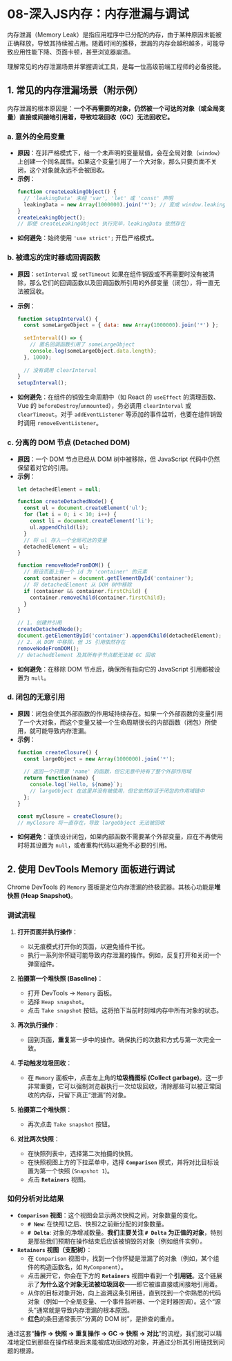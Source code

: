 # 08-深入JS内存：内存泄漏与调试

内存泄漏（Memory Leak）是指应用程序中已分配的内存，由于某种原因未能被正确释放，导致其持续被占用。随着时间的推移，泄漏的内存会越积越多，可能导致应用性能下降、页面卡顿，甚至浏览器崩溃。

理解常见的内存泄漏场景并掌握调试工具，是每一位高级前端工程师的必备技能。

## 1. 常见的内存泄漏场景（附示例）

内存泄漏的根本原因是：**一个不再需要的对象，仍然被一个可达的对象（或全局变量）直接或间接地引用着，导致垃圾回收（GC）无法回收它。**

### a. 意外的全局变量

*   **原因**：在非严格模式下，给一个未声明的变量赋值，会在全局对象（`window`）上创建一个同名属性。如果这个变量引用了一个大对象，那么只要页面不关闭，这个对象就永远不会被回收。
*   **示例**：
    ```javascript
    function createLeakingObject() {
      // 'leakingData' 未经 'var', 'let' 或 'const' 声明
      leakingData = new Array(1000000).join('*'); // 变成 window.leakingData
    }
    createLeakingObject();
    // 即使 createLeakingObject 执行完毕，leakingData 依然存在
    ```
*   **如何避免**：始终使用 `'use strict';` 开启严格模式。

### b. 被遗忘的定时器或回调函数

*   **原因**：`setInterval` 或 `setTimeout` 如果在组件销毁或不再需要时没有被清除，那么它们的回调函数以及回调函数所引用的外部变量（闭包），将一直无法被回收。
*   **示例**：
    ```javascript
    function setupInterval() {
      const someLargeObject = { data: new Array(1000000).join('*') };
      
      setInterval(() => {
        // 匿名回调函数引用了 someLargeObject
        console.log(someLargeObject.data.length);
      }, 1000);
      
      // 没有调用 clearInterval
    }
    setupInterval();
    ```

*   **如何避免**：在组件的销毁生命周期中（如 React 的 `useEffect` 的清理函数、Vue 的 `beforeDestroy`/`unmounted`），务必调用 `clearInterval` 或 `clearTimeout`。对于 `addEventListener` 等添加的事件监听，也要在组件销毁时调用 `removeEventListener`。

### c. 分离的 DOM 节点 (Detached DOM)

*   **原因**：一个 DOM 节点已经从 DOM 树中被移除，但 JavaScript 代码中仍然保留着对它的引用。
*   **示例**：
    ```javascript
    let detachedElement = null;

    function createDetachedNode() {
      const ul = document.createElement('ul');
      for (let i = 0; i < 10; i++) {
        const li = document.createElement('li');
        ul.appendChild(li);
      }
      // 将 ul 存入一个全局可达的变量
      detachedElement = ul;
    }

    function removeNodeFromDOM() {
      // 假设页面上有一个 id 为 'container' 的元素
      const container = document.getElementById('container');
      // 将 detachedElement 从 DOM 树中移除
      if (container && container.firstChild) {
        container.removeChild(container.firstChild);
      }
    }
    
    // 1. 创建并引用
    createDetachedNode(); 
    document.getElementById('container').appendChild(detachedElement);
    // 2. 从 DOM 中移除，但 JS 引用依然存在
    removeNodeFromDOM(); 
    // detachedElement 及其所有子节点都无法被 GC 回收
    ```
*   **如何避免**：在移除 DOM 节点后，确保所有指向它的 JavaScript 引用都被设置为 `null`。

### d. 闭包的无意引用

*   **原因**：闭包会使其外部函数的作用域持续存在。如果一个外部函数的变量引用了一个大对象，而这个变量又被一个生命周期很长的内部函数（闭包）所使用，就可能导致内存泄漏。
*   **示例**：
    ```javascript
    function createClosure() {
      const largeObject = new Array(1000000).join('*');
      
      // 返回一个只需要 'name' 的函数，但它无意中持有了整个外部作用域
      return function(name) {
        console.log(`Hello, ${name}`);
        // largeObject 在这里并没有被使用，但它依然存活于闭包的作用域链中
      };
    }

    const myClosure = createClosure();
    // myClosure 将一直存在，导致 largeObject 无法被回收
    ```
*   **如何避免**：谨慎设计闭包，如果内部函数不需要某个外部变量，应在不再使用时将其设置为 `null`，或者重构代码以避免不必要的引用。

## 2. 使用 DevTools Memory 面板进行调试

Chrome DevTools 的 `Memory` 面板是定位内存泄漏的终极武器。其核心功能是**堆快照 (Heap Snapshot)**。

### 调试流程

1.  **打开页面并执行操作**：
    *   以无痕模式打开你的页面，以避免插件干扰。
    *   执行一系列你怀疑可能导致内存泄漏的操作。例如，反复打开和关闭一个弹窗组件。

2.  **拍摄第一个堆快照 (Baseline)**：
    *   打开 DevTools → `Memory` 面板。
    *   选择 `Heap snapshot`。
    *   点击 `Take snapshot` 按钮。这将拍下当前时刻堆内存中所有对象的状态。

3.  **再次执行操作**：
    *   回到页面，**重复**第一步中的操作。确保执行的次数和方式与第一次完全一致。

4.  **手动触发垃圾回收**：
    *   在 `Memory` 面板中，点击左上角的**垃圾桶图标 (Collect garbage)**。这一步非常重要，它可以强制浏览器执行一次垃圾回收，清除那些可以被正常回收的内存，只留下真正“泄漏”的对象。

5.  **拍摄第二个堆快照**：
    *   再次点击 `Take snapshot` 按钮。

6.  **对比两次快照**：
    *   在快照列表中，选择第二次拍摄的快照。
    *   在快照视图上方的下拉菜单中，选择 **`Comparison`** 模式，并将对比目标设置为第一个快照 (`Snapshot 1`)。
    *   点击 **`Retainers`** 视图。

### 如何分析对比结果

*   **`Comparison` 视图**：这个视图会显示两次快照之间，对象数量的变化。
    *   **`# New`**: 在快照1之后、快照2之前新分配的对象数量。
    *   **`# Delta`**: 对象的净增减数量。**我们主要关注 `# Delta` 为正值的对象**，特别是那些我们预期在操作结束后应该被销毁的对象（例如组件实例）。
*   **`Retainers` 视图（支配树）**：
    *   在 `Comparison` 视图中，找到一个你怀疑是泄漏了的对象（例如，某个组件的构造函数名，如 `MyComponent`）。
    *   点击展开它，你会在下方的 **`Retainers`** 视图中看到一个**引用链**。这个链展示了**为什么这个对象无法被垃圾回收**——即它被谁直接或间接地引用着。
    *   从你的目标对象开始，向上追溯这条引用链，直到找到一个你熟悉的代码对象（例如一个全局变量、一个事件监听器、一个定时器回调）。这个“源头”通常就是导致内存泄漏的根本原因。
    *   **红色**的条目通常表示“分离的 DOM 树”，是排查的重点。

通过这套“**操作 → 快照 → 重复操作 → GC → 快照 → 对比**”的流程，我们就可以精准地定位到那些在操作结束后未能被成功回收的对象，并通过分析其引用链找到问题的根源。

